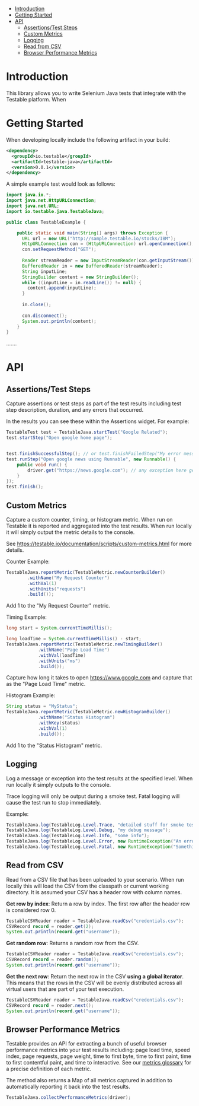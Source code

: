 * [Introduction](#introduction)
* [Getting Started](#getting-started)
* [API](#api)
  * [Assertions/Test Steps](#assertions)
  * [Custom Metrics](#custom-metrics)
  * [Logging](#logging)
  * [Read from CSV](#read-from-csv)
  * [Browser Performance Metrics](#browser-performance-metrics)

# Introduction

This library allows you to write Selenium Java tests that integrate with the Testable platform. When 

# Getting Started

When developing locally include the following artifact in your build:

```xml
<dependency>
  <groupId>io.testable</groupId>
  <artifactId>testable-java</artifactId>
  <version>0.0.1</version>
</dependency>
```


A simple example test would look as follows:

```java
import java.io.*;
import java.net.HttpURLConnection;
import java.net.URL;
import io.testable.java.TestableJava;

public class TestableExample {

    public static void main(String[] args) throws Exception {
      URL url = new URL("http://sample.testable.io/stocks/IBM");
      HttpURLConnection con = (HttpURLConnection) url.openConnection();
      con.setRequestMethod("GET");
      
      Reader streamReader = new InputStreamReader(con.getInputStream());
      BufferedReader in = new BufferedReader(streamReader);
      String inputLine;
      StringBuilder content = new StringBuilder();
      while ((inputLine = in.readLine()) != null) {
        content.append(inputLine);
      }
      
      in.close();
      
      con.disconnect();
      System.out.println(content);
    }
}
```

.......
# API

## Assertions/Test Steps

Capture assertions or test steps as part of the test results including test step description, 
duration, and any errors that occurred.

In the results you can see these within the Assertions widget. For example:

```java
TestableTest test = TestableJava.startTest("Google Related");
test.startStep("Open google home page");


test.finishSuccessfulStep(); // or test.finishFailedStep("My error message");
test.runStep("Open google news using Runnable", new Runnable() {
    public void run() {
        driver.get("https://news.google.com"); // any exception here gets logged as a test step failure
    }
});
test.finish();
```

## Custom Metrics

Capture a custom counter, timing, or histogram metric. When run on Testable
it is reported and aggregated into the test results. When run locally
it will simply output the metric details to the console.

See https://testable.io/documentation/scripts/custom-metrics.html for
more details.

Counter Example:

```java
TestableJava.reportMetric(TestableMetric.newCounterBuilder()
        .withName("My Request Counter")
        .withVal(1)
        .withUnits("requests")
        .build());
```

Add 1 to the "My Request Counter" metric.

Timing Example:

```java
long start = System.currentTimeMillis();

long loadTime = System.currentTimeMillis() - start;
TestableJava.reportMetric(TestableMetric.newTimingBuilder()
            .withName("Page Load Time")
            .withVal(loadTime)
            .withUnits("ms")
            .build());
```

Capture how long it takes to open https://www.google.com and capture that
as the "Page Load Time" metric.

Histogram Example:

```java
String status = "MyStatus";
TestableJava.reportMetric(TestableMetric.newHistogramBuilder()
            .withName("Status Histogram")
            .withKey(status)
            .withVal(1)
            .build());
```

Add 1 to the "Status Histogram" metric.



## Logging

Log a message or exception into the test results at the specified level.
When run locally it simply outputs to the console.

Trace logging will only be output during a smoke test.
Fatal logging will cause the test run to stop immediately.

Example:

```java
TestableJava.log(TestableLog.Level.Trace, "detailed stuff for smoke test only");
TestableJava.log(TestableLog.Level.Debug, "my debug message");
TestableJava.log(TestableLog.Level.Info, "some info");
TestableJava.log(TestableLog.Level.Error, new RuntimeException("An error occurred"));
TestableJava.log(TestableLog.Level.Fatal, new RuntimeException("Something bad happened stop everything!"));
```

## Read from CSV

Read from a CSV file that has been uploaded to your scenario. When run locally
this will load the CSV from the classpath or current working directory.
It is assumed your CSV has a header row with column names.

**Get row by index**: Return a row by index. The first row after the header row
is considered row 0.

```java
TestableCSVReader reader = TestableJava.readCsv("credentials.csv");
CSVRecord record = reader.get(2);
System.out.println(record.get("username"));
```

**Get random row**: Returns a random row from the CSV.

```java
TestableCSVReader reader = TestableJava.readCsv("credentials.csv");
CSVRecord record = reader.random();
System.out.println(record.get("username"));
```

**Get the next row**: Return the next row in the CSV **using a global iterator**.
This means that the rows in the CSV will be evenly distributed across all
virtual users that are part of your test execution.

```java
TestableCSVReader reader = TestableJava.readCsv("credentials.csv");
CSVRecord record = reader.next();
System.out.println(record.get("username"));
```

## Browser Performance Metrics

Testable provides an API for extracting a bunch of useful browser performance
metrics into your test results including: page load time, speed index,
page requests, page weight, time to first byte, time to first paint,
time to first contentful paint, and time to interactive. See our
[metrics glossary](https://docs.testable.io/guides/metrics.html) for a
precise definition of each metric.

The method also returns a Map of all metrics captured in addition to
automatically reporting it back into the test results.

```java
TestableJava.collectPerformanceMetrics(driver);
```
